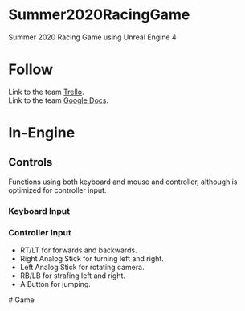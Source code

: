 # Summer2020RacingGame
Summer 2020 Racing Game using Unreal Engine 4

# Follow
Link to the team [Trello](https://trello.com/b/o6U4qGaw/production-board).
<br>Link to the team [Google Docs](https://drive.google.com/drive/folders/17BtU1I46veKyfZojWxa2p882M6ybbNQ-).

# In-Engine
## Controls
Functions using both keyboard and mouse and controller, although is optimized for controller input.
### Keyboard Input

### Controller Input
<ul>
  <li>RT/LT for forwards and backwards.</li>
  <li>Right Analog Stick for turning left and right.</li>
  <li>Left Analog Stick for rotating camera.</li>
  <li>RB/LB for strafing left and right.</li>
  <li>A Button for jumping.</li>
</ul>
# Game
